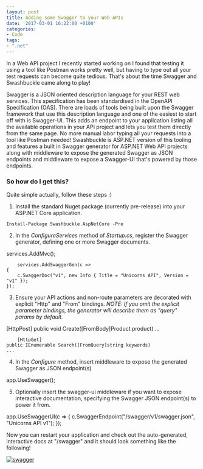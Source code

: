 ```yaml
---
layout: post
title: Adding some Swagger to your Web APIs
date: '2017-03-01 16:22:00 +0100'
categories:
- Code
tags:
- ".net"
---
```




In a Web API project I recently started working on I found that testing it using a tool like Postman works pretty well, but having to type out all your test requests can become quite tedious. That's about the time Swagger and Swashbuckle came along to play!



Swagger is a JSON oriented description language for your REST web services. This specification has been standardised in the OpenAPI Specification (OAS). There are loads of tools being built upon the Swagger framework that use this description language and one of the easiest to start off with is Swagger-UI. This adds an endpoint to your application listing all the available operations in your API project and lets you test them directly from the same page. No more manual labor typing all your requests into a tool like Postman needed! Swashbuckle is ASP.NET version of this tooling and features a built in Swagger generator for ASP.NET Web API projects along with middleware to expose the generated Swagger as JSON endpoints and middleware to expose a Swagger-UI that's powered by those endpoints.



### So how do I get this?




Quite simple actually, follow these steps :)



1.  Install the standard Nuget package (currently pre-release) into your ASP.NET Core application.


`Install-Package Swashbuckle.AspNetCore -Pre`


    
2.  In the *ConfigureServices* method of *Startup.cs*, register the Swagger generator, defining one or more Swagger documents.


services.AddMvc();
    
        services.AddSwaggerGen(c =>
    {
        c.SwaggerDoc("v1", new Info { Title = "Unicorns API", Version = "v1" });
    });


    
3.  Ensure your API actions and non-route parameters are decorated with explicit "Http" and "From" bindings. *NOTE: If you omit the explicit parameter bindings, the generator will describe them as "query" params by default.*


[HttpPost]
    public void Create([FromBody]Product product)
    ...
    
        [HttpGet]
    public IEnumerable Search([FromQuery]string keywords)
    ...


    
4.  In the *Configure* method, insert middleware to expose the generated Swagger as JSON endpoint(s)


app.UseSwagger();


    
5.  Optionally insert the swagger-ui middleware if you want to expose interactive documentation, specifying the Swagger JSON endpoint(s) to power it from.


app.UseSwaggerUI(c =>
    {
        c.SwaggerEndpoint("/swagger/v1/swagger.json", "Unicorns API v1");
    });


    


Now you can restart your application and check out the auto-generated, interactive docs at "/swagger" and it should look something like the following!



[![swagger](/images/posts/swagger-1024x599.png)](/images/posts/swagger.png)

